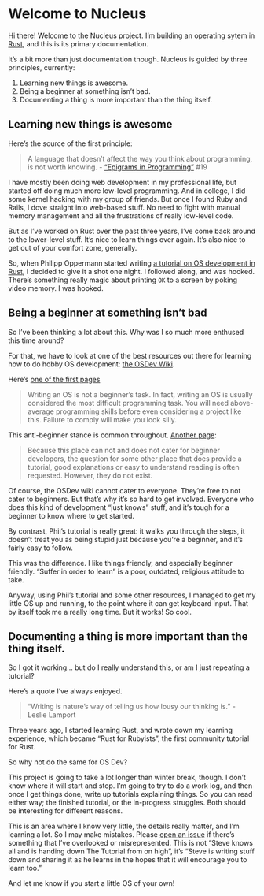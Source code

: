 # Welcome to Nucleus

Hi there! Welcome to the Nucleus project. I’m building an operating sytem
in [Rust], and this is its primary documentation.

[Rust]: https://www.rust-lang.org/

It’s a bit more than just documentation though. Nucleus is guided by three
principles, currently:

1. Learning new things is awesome.
2. Being a beginner at something isn’t bad.
3. Documenting a thing is more important than the thing itself.

## Learning new things is awesome

Here’s the source of the first principle:

>  A language that doesn’t affect the way you think about programming, is not
>  worth knowing. - [“Epigrams in Programming”][epi] #19

[epi]: http://www.cs.yale.edu/homes/perlis-alan/quotes.html

I have mostly been doing web development in my professional life, but started
off doing much more low-level programming. And in college, I did some kernel
hacking with my group of friends. But once I found Ruby and Rails, I dove
straight into web-based stuff. No need to fight with manual memory management
and all the frustrations of really low-level code.

But as I’ve worked on Rust over the past three years, I’ve come back around to
the lower-level stuff. It’s nice to learn things over again. It’s also nice to
get out of your comfort zone, generally.

So, when Philipp Oppermann started writing [a tutorial on OS development in
Rust][phil], I decided to give it a shot one night. I followed along, and was
hooked. There’s something really magic about printing `OK` to a screen by
poking video memory. I was hooked.

[phil]: http://os.phil-opp.com/multiboot-kernel.html

## Being a beginner at something isn’t bad

So I’ve been thinking a lot about this. Why was I so much more enthused this
time around?

For that, we have to look at one of the best resources out there for learning
how to do hobby OS development: [the OSDev Wiki](http://wiki.osdev.org/).

Here’s [one of the first pages](http://wiki.osdev.org/Required_Knowledge)

> Writing an OS is not a beginner’s task. In fact, writing an OS is usually
> considered the most difficult programming task. You will need above-average
> programming skills before even considering a project like this. Failure to
> comply will make you look silly. 

This anti-beginner stance is common throughout.
[Another page](http://wiki.osdev.org/Beginner_Mistakes):

> Because this place can not and does not cater for beginner developers, the
> question for some other place that does provide a tutorial, good explanations
> or easy to understand reading is often requested. However, they do not exist.

Of course, the OSDev wiki cannot cater to everyone. They’re free to not cater
to beginners. But that’s why it’s so hard to get involved. Everyone who does
this kind of development “just knows” stuff, and it’s tough for a beginner to
know where to get started.

By contrast, Phil’s tutorial is really great: it walks you through the steps,
it doesn’t treat you as being stupid just because you’re a beginner, and it’s
fairly easy to follow.

This was the difference. I like things friendly, and especially beginner
friendly. “Suffer in order to learn” is a poor, outdated, religious attitude to
take.

Anyway, using Phil’s tutorial and some other resources, I managed to get my
little OS up and running, to the point where it can get keyboard input. That by
itself took me a really long time. But it works! So cool.

## Documenting a thing is more important than the thing itself.

So I got it working... but do I really understand this, or am I just repeating
a tutorial? 

Here’s a quote I’ve always enjoyed.

> “Writing is nature’s way of telling us how lousy our thinking is.” - Leslie
> Lamport

Three years ago, I started learning Rust, and wrote down my learning experience,
which became “Rust for Rubyists”, the first community tutorial for Rust.

So why not do the same for OS Dev?

This project is going to take a lot longer than winter break, though. I don’t
know where it will start and stop. I’m going to try to do a work log, and then
once I get things done, write up tutorials explaining things. So you can read
either way; the finished tutorial, or the in-progress struggles. Both should be
interesting for different reasons.

This is an area where I know very little, the details really matter, and I’m
learning a lot. So I may make mistakes. Please [open an issue] if there’s
something that I’ve overlooked or misrepresented. This is not “Steve knows all
and is handing down The Tutorial from on high”, it’s “Steve is writing stuff
down and sharing it as he learns in the hopes that it will encourage you to
learn too.”

And let me know if you start a little OS of your own!

[open an issue]: https://github.com/steveklabnik/nucleus/issues/new
